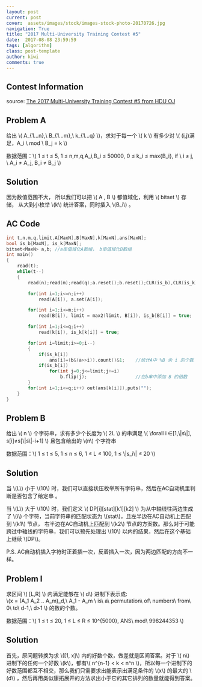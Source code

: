 ```yaml
---
layout: post
current: post
cover:  assets/images/stock/images-stock-photo-20170726.jpg
navigation: True
title: "2017 Multi-University Training Contest #5"
date:  2017-08-08 23:59:59
tags: [algorithm]
class: post-template
author: kiwi
comments: true
---
```


## Contest Information

source: [The 2017 Multi-University Training Contest #5 from HDU OJ](http://acm.hdu.edu.cn/search.php?field=problem&key=2017+Multi-University+Training+Contest+-+Team+5&source=1&searchmode=source)

## Problem A

给出 \\( A\_{1...n},\\ B\_{1...m},\\ k\_{1...q} \\)，求对于每一个 \\( k \\) 有多少对 \\( (i,j)满足，A\_i  \\ mod \\ B\_j = k \\)  <br>

数据范围：\\( 1 ≤ t ≤ 5, 1 ≤ n,m,q,A\_i,B\_i ≤ 50000, 0 ≤ k\_i ≤ max{B\_i}, if \\ i ≠ j, \\ A\_i ≠ A\_j, B\_i ≠ B\_j \\) <br>

## Solution 

因为数值范围不大， 所以我们可以把 \\( A , B \\) 都值域化，利用 \\( bitset \\) 存储， 从大到小枚举 \\(k\\) 统计答案，同时插入 \\(B\_i\\) 。<br>

## AC Code
```c++
int t,n,m,q,limit,A[MaxN],B[MaxN],k[MaxN],ans[MaxN];
bool is_b[MaxN], is_k[MaxN];
bitset<MaxN> a,b; //a串值域化A数组， b串值域化B数组
int main()
{
    read(t);
    while(t--)
    {
        read(n);read(m);read(q);a.reset();b.reset();CLR(is_b),CLR(is_k);limit = 0;

        for(int i=1;i<=n;i++) 
            read(A[i]), a.set(A[i]);

        for(int i=1;i<=m;i++) 
            read(B[i]), limit = max2(limit, B[i]), is_b[B[i]] = true;

        for(int i=1;i<=q;i++) 
            read(k[i]), is_k[k[i]] = true;

        for(int i=limit;i>=0;i--)
        {
            if(is_k[i]) 
                ans[i]=(b&(a>>i)).count()&1;    //统计A中 %B 余 i 的个数
            if(is_b[i])
                for(int j=0;j<=limit;j+=i) 
                    b.flip(j);                  //在b串中添加 B 的倍数
        }
        for(int i=1;i<=q;i++) out(ans[k[i]]),puts("");
    }
} 
```

## Problem B

给出 \\( n \\) 个字符串，求有多少个长度为 \\( 2L \\) 的串满足 \\( \\forall i ∈[1,\\|s\\|], s[i]≠s[\\|s\\|-i+1] \\) 且包含给出的 \\(n\\) 个字符串 <br>

数据范围：\\( 1 ≤ t ≤ 5, 1 ≤ n ≤ 6, 1 ≤ L ≤ 100, 1 ≤ \\|s\_i\\| ≤ 20 \\) <br>

## Solution 

当 \\(L\\) 小于 \\(10\\) 时，我们可以直接状压枚举所有字符串，然后在AC自动机里判断是否包含了给定串 。<br>

当 \\(L\\) 大于 \\(10\\) 时，我们定义 \\( DP[i][stat][k1][k2] \\) 为从中轴线往两边生成了 \\(i\\) 个字符，当前字符串的匹配状态为 \\(stat\\)，且左半边在AC自动机上匹配到 \\(k1\\) 节点， 右半边在AC自动机上匹配到 \\(k2\\) 节点的方案数。那么对于可能跨过中轴线的字符串，我们可以预先处理出 \\(10\\) 以内的结果，然后在这个基础上继续 \\(DP\\)。<br>

P.S. AC自动机插入字符时正着插一次，反着插入一次，因为两边匹配的方向不一样。<br>


## Problem I

求区间 \\( [L,R] \\) 内满足能够在 \\( d\\) 进制下表示成: <br>\\(x = (A\_1 A\_2 .. A\_m)\_d,\\  A\_1 - A\_m \\ is\\ a\\ permutation\\ of\\ numbers\\ from\\ 0\\ to\\ d-1,\\ d>1 \\) 的数的个数。 <br>

数据范围：\\( 1 ≤ t ≤ 20, 1 ≤ L ≤ R ≤ 10^{5000}, ANS\\ mod\\ 998244353 \\) <br>

## Solution 

首先，原问题转换为求 \\([1, x]\\) 内的好数个数，做差就是区间答案。对于 \\( n\\) 进制下的任何一个好数 \\(k\\)，都有\\( n^{n-1} < k < n^n \\)，所以每一个进制下的好数范围都互不相交，那么我们只需要求出能表示出满足条件的 \\(x\\) 的最大的 \\(d\\) ，然后再用类似康拓展开的方法求出小于它的其它排列的数量就能得到答案。 

